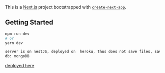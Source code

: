 This is a [Next.js](https://nextjs.org/) project bootstrapped with [`create-next-app`](https://github.com/vercel/next.js/tree/canary/packages/create-next-app).

## Getting Started


```bash
npm run dev
# or
yarn dev
```

```bash
server is on nestJS, deployed on  heroku, thus does not save files, save instances if to create track
db: mongoDB
```

[deployed here](https://trusting-hawking-f6ba47.netlify.app/) 
